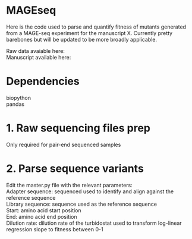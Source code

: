 # MAGEseq

Here is the code used to parse and quantify fitness of mutants generated from a MAGE-seq experiment for the manuscript X. Currently pretty barebones but will be updated to be more broadly applicable. 

Raw data avaiable here:\
Manuscript available here:

# Dependencies
biopython\
pandas


# 1. Raw sequencing files prep
Only required for pair-end sequenced samples


# 2. Parse sequence variants
Edit the master.py file with the relevant parameters:  
    Adapter sequence: sequenced used to identify and align against the reference sequence  
    Library sequence: sequence used as the reference sequence  
    Start: amino acid start position  
    End: amino acid end position  
    Dilution rate: dilution rate of the turbidostat used to transform log-linear regression slope to fitness between 0-1  
